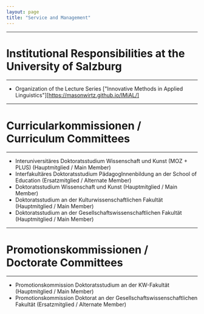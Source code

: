 ```yaml
---
layout: page
title: "Service and Management"
---
```


----------------
# Institutional Responsibilities at the University of Salzburg
----------------

- Organization of the Lecture Series ["Innovative Methods in Applied Linguistics"][https://masonwirtz.github.io/IMiAL/]

----------------
# Curricularkommissionen / Curriculum Committees
----------------

- Interuniversitäres Doktoratsstudium Wissenschaft und Kunst (MOZ + PLUS) (Hauptmitglied / Main Member)
- Interfakultäres Doktoratsstudium PädagogInnenbildung an der School of Education (Ersatzmitglied / Alternate Member)
- Doktoratsstudium Wissenschaft und Kunst (Hauptmitglied / Main Member)
- Doktoratsstudium an der Kulturwissenschaftlichen Fakultät (Hauptmitglied / Main Member)
- Doktoratsstudium an der Gesellschaftswissenschaftlichen Fakultät (Hauptmitglied / Main Member)


----------------
# Promotionskommissionen / Doctorate Committees
----------------

- Promotionskommission Doktoratsstudium an der KW-Fakultät (Hauptmitglied / Main Member)
- Promotionskommission Doktorat an der Gesellschaftswissenschaftlichen Fakultät (Ersatzmitglied / Alternate Member)
